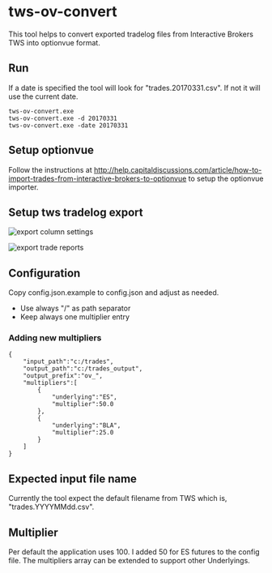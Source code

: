 # tws-ov-convert
This tool helps to convert exported tradelog files from Interactive Brokers TWS into optionvue format.

## Run

If a date is specified the tool will look for "trades.20170331.csv". If not it will use the current date.

```
tws-ov-convert.exe
tws-ov-convert.exe -d 20170331
tws-ov-convert.exe -date 20170331
```
## Setup optionvue
Follow the instructions at http://help.capitaldiscussions.com/article/how-to-import-trades-from-interactive-brokers-to-optionvue to setup the optionvue importer.

## Setup tws tradelog export
![export column settings](https://cloud.githubusercontent.com/assets/9795022/24576303/793d4ab4-166e-11e7-8b8f-b38049796c33.png)

![export trade reports](https://cloud.githubusercontent.com/assets/9795022/24576305/7bc44166-166e-11e7-91b6-add124840ecc.png)

## Configuration
Copy config.json.example to config.json and adjust as needed.

- Use always "/" as path separator
- Keep always one multiplier entry

### Adding new multipliers
```
{
	"input_path":"c:/trades",
	"output_path":"c:/trades_output",
	"output_prefix":"ov_",
	"multipliers":[
		{
			"underlying":"ES",
			"multiplier":50.0
		},
		{
			"underlying":"BLA",
			"multiplier":25.0
		}
	]
}
```

## Expected input file name
Currently the tool expect the default filename from TWS which is, "trades.YYYYMMdd.csv".

## Multiplier
Per default the application uses 100. I added 50 for ES futures to the config file. The multipliers array can be extended to support other Underlyings.


